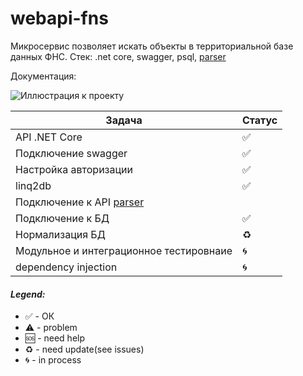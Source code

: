 # webapi-fns

Микросервис позволяет искать объекты в территориальной базе данных ФНС.
Стек: .net core, swagger, psql, <a href="https://github.com/xeoza/parser-fns">parser</a>

Документация:

![Иллюстрация к проекту](https://3.downloader.disk.yandex.ru/disk/395d6cd449cde6fb5876bdb150b1c70964187635ab4135b9d852b2bb3e1f6be8/5b157995/bO--7QnLwC-HU33z5hjq-QQVouwKzhysR7m0-5Ad8513BtkoQQIh0zUK8GXjCkYJkNgUqnEGvcIFV3AmOQgZHw%3D%3D?uid=302547942&filename=Screenshot-2018-6-4%20Swagger%20UI.png&disposition=inline&hash=&limit=0&content_type=image%2Fpng&fsize=42795&hid=9a71577a7e21f90a0513564772463d90&media_type=image&tknv=v2&etag=b1181d137bc1bf4b5885794c1791eb4e)


|Задача|Статус|
|---------|---------|
|API .NET Core| ✅ |
|Подключение swagger| ✅ |
|Настройка авторизации| ✅ |
|linq2db| ✅ |
|Подключение к API <a href="https://github.com/xeoza/parser-fns">parser</a>|  |
|Подключение к БД| ✅ |
|Нормализация БД| ♻️ |
|Модульное и интеграционное тестировнаие| 🌀 |
|dependency injection| 🌀 |

#### <i>Legend:</i>
<ul>
<li>✅ - ОК
<li>⚠️ - problem
<li>🆘 - need help
<li>♻️ - need update(see issues)
<li>🌀 - in process
</ul>
